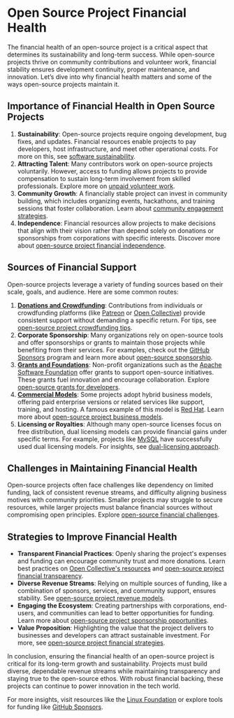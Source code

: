 # Open Source Project Financial Health

The financial health of an open-source project is a critical aspect that determines its sustainability and long-term success. While open-source projects thrive on community contributions and volunteer work, financial stability ensures development continuity, proper maintenance, and innovation. Let’s dive into why financial health matters and some of the ways open-source projects maintain it.

## Importance of Financial Health in Open Source Projects

1. **Sustainability**: Open-source projects require ongoing development, bug fixes, and updates. Financial resources enable projects to pay developers, host infrastructure, and meet other operational costs. For more on this, see [software sustainability](https://www.license-token.com/wiki/software-sustainability).
2. **Attracting Talent**: Many contributors work on open-source projects voluntarily. However, access to funding allows projects to provide compensation to sustain long-term involvement from skilled professionals. Explore more on [unpaid volunteer work](https://www.license-token.com/wiki/unpaid-volunteer-work).
3. **Community Growth**: A financially stable project can invest in community building, which includes organizing events, hackathons, and training sessions that foster collaboration. Learn about [community engagement strategies](https://www.license-token.com/wiki/community-engagement-strategies).
4. **Independence**: Financial resources allow projects to make decisions that align with their vision rather than depend solely on donations or sponsorships from corporations with specific interests. Discover more about [open-source project financial independence](https://www.license-token.com/wiki/open-source-project-financial-independence).

## Sources of Financial Support

Open-source projects leverage a variety of funding sources based on their scale, goals, and audience. Here are some common routes:

1. **[Donations and Crowdfunding](https://opencollective.com/)**: Contributions from individuals or crowdfunding platforms (like [Patreon](https://www.patreon.com/) or [Open Collective](https://opencollective.com/)) provide consistent support without demanding a specific return. For tips, see [open-source project crowdfunding tips](https://www.license-token.com/wiki/open-source-project-crowdfunding-tips).
2. **Corporate Sponsorship**: Many organizations rely on open-source tools and offer sponsorships or grants to maintain those projects while benefiting from their services. For examples, check out the [GitHub Sponsors](https://github.com/sponsors) program and learn more about [open-source sponsorship](https://www.license-token.com/wiki/open-source-sponsorship).
3. **[Grants and Foundations](https://www.apache.org/foundation/)**: Non-profit organizations such as the [Apache Software Foundation](https://www.apache.org/) offer grants to support open-source initiatives. These grants fuel innovation and encourage collaboration. Explore [open-source grants for developers](https://www.license-token.com/wiki/open-source-grants-for-developers).
4. **[Commercial Models](https://www.redhat.com/)**: Some projects adopt hybrid business models, offering paid enterprise versions or related services like support, training, and hosting. A famous example of this model is [Red Hat](https://www.redhat.com/). Learn more about [open-source project business models](https://www.license-token.com/wiki/open-source-project-business-models).
5. **Licensing or Royalties**: Although many open-source licenses focus on free distribution, dual licensing models can provide financial gains under specific terms. For example, projects like [MySQL](https://www.mysql.com/) have successfully used dual licensing models. For insights, see [dual-licensing approach](https://www.license-token.com/wiki/dual-licensing-approach).

## Challenges in Maintaining Financial Health

Open-source projects often face challenges like dependency on limited funding, lack of consistent revenue streams, and difficulty aligning business motives with community priorities. Smaller projects may struggle to secure resources, while larger projects must balance financial sources without compromising open principles. Explore [open-source financial challenges](https://www.license-token.com/wiki/open-source-financial-challenges).

## Strategies to Improve Financial Health

- **Transparent Financial Practices**: Openly sharing the project's expenses and funding can encourage community trust and more donations. Learn best practices on [Open Collective's resources](https://docs.opencollective.com/help) and [open-source project financial transparency](https://www.license-token.com/wiki/open-source-project-financial-transparency).
- **Diverse Revenue Streams**: Relying on multiple sources of funding, like a combination of sponsors, services, and community support, ensures stability. See [open-source project revenue models](https://www.license-token.com/wiki/open-source-project-revenue-models).
- **Engaging the Ecosystem**: Creating partnerships with corporations, end-users, and communities can lead to better opportunities for funding. Learn more about [open-source project sponsorship opportunities](https://www.license-token.com/wiki/open-source-project-sponsorship-opportunities).
- **Value Proposition**: Highlighting the value that the project delivers to businesses and developers can attract sustainable investment. For more, see [open-source project financial strategies](https://www.license-token.com/wiki/open-source-project-financial-strategies).

In conclusion, ensuring the financial health of an open-source project is critical for its long-term growth and sustainability. Projects must build diverse, dependable revenue streams while maintaining transparency and staying true to the open-source ethos. With robust financial backing, these projects can continue to power innovation in the tech world.

For more insights, visit resources like the [Linux Foundation](https://www.linuxfoundation.org/) or explore tools for funding like [GitHub Sponsors](https://github.com/sponsors).